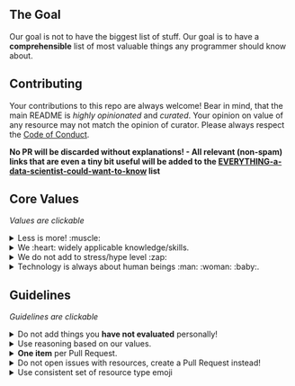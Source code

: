 ## The Goal
Our goal is not to have the biggest list of stuff.
Our goal is to have a **comprehensible** list of most valuable things any programmer should know about.

## Contributing

Your contributions to this repo are always welcome!
Bear in mind, that the main README is *highly opinionated* and *curated*.
Your opinion on value of any resource may not match the opinion of curator.
Please always respect the [Code of Conduct](./CODE_OF_CONDUCT.md).

**No PR will be discarded without explanations! - All relevant (non-spam) links that are even a tiny bit useful will be added to the [EVERYTHING-a-data-scientist-could-want-to-know](./EVERYTHING.md) list**


## Core Values
*Values are clickable*

<details><summary>Less is more! :muscle:</summary><p>

We :heart: simplicity.<br>
We :heart: essential stuff.<br>
We strive to have a smaller list of more valuable resources, quality over quantity.
</p></details>

<details><summary>We :heart: widely applicable knowledge/skills. </summary><p>

The world is not static. Everything changes.<br>
This is why we prioritize strategically valuable skills/knowledge.<br>
This is why there are so many philosophical resources in that list.
</p></details>

<details><summary>We do not add to stress/hype level :zap: </summary><p>

There are enough stress sources in everybody's lifes.<br>
We strive to be helpful without adding to the stress and creating hype.<br>
Most endless stream resources (forums, newsletters, blogs, communities) are noisy and create questionable value.<br>
Be mindful of that fact when adding resources.
</p></details>

<details><summary>Technology is always about human beings :man: :woman: :baby:.</summary><p>

We do not code in sake of coding. We code to solve other people's problems.<br>
This is why resources on soft skills are an essential part of that list.
</p></details>

## Guidelines
*Guidelines are clickable*

<details><summary>Do not add things you <b>have not evaluated</b> personally!</summary><p>

Use your critical thinking to filter out non-essential stuff.
Give honest arguments for why the resource should be included.
Have you read this book?
Can you give a short article?
</p></details>

<details><summary>Use reasoning based on our values.</summary><p>

Before adding any resource, answer this questions to yourself:
- Will it make every programmer a better human being?
- Will it change the quality of programmer's work?
- Will it change the quality of programmer's life?
- Would you personally recommend this resource to your friend, starting on software development career?

</p></details>

<details><summary><b>One item</b> per Pull Request.</summary><p>

There may be a discussion related to an item you want to add.
Adding just a single item per pull request makes it much easier for everyone involved.
</p></details>

<details><summary>Do not open issues with resources, create a Pull Request instead!</summary><p>

It is just easier to discuss and decide on a resource within a Pull Request.
</p></details>

<details><summary>Use consistent set of resource type emoji</summary><p>

:scroll: - paper  
:book: - book  
:page_facing_up: - blog  
:white_check_mark: - checklist  
:open_file_folder: - github/lab repo  
:link: - website (other)  
:movie_camera: - video  

</p></details>

